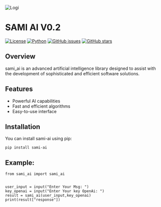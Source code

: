 ![Logi](https://raw.githubusercontent.com/mr-sami-x/sami_ai/main/logo.png)

# SAMI AI V0.2

[![License](https://img.shields.io/badge/license-MIT-blue.svg)](https://opensource.org/licenses/MIT)
[![Python](https://img.shields.io/badge/python-3.6%2B-blue.svg)](https://www.python.org/downloads/release)
[![GitHub issues](https://img.shields.io/github/issues/mr-sami-x/sami_ai)](https://github.com/mr-sami-x/sami_ai/issues)
[![GitHub stars](https://img.shields.io/github/stars/mr-sami-x/sami_ai)](https://github.com/mr-sami-x/sami_ai/stargazers)

## Overview

sami_ai is an advanced artificial intelligence library designed to assist with the development of sophisticated and efficient software solutions.

## Features

- Powerful AI capabilities
- Fast and efficient algorithms
- Easy-to-use interface

## Installation

You can install sami-ai using pip:

```
pip install sami-ai
```

## Example:
```
from sami_ai import sami_ai


user_input = input("Enter Your Msg: ")
key_openai = input("Enter Your key OpenAi: ")
result = sami_ai(user_input,key_openai)
print(result["response"])

```

